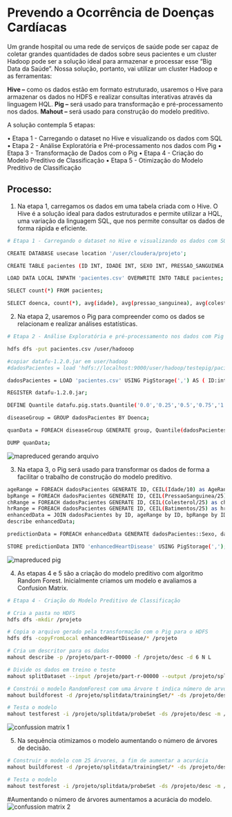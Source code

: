 # Prevendo a Ocorrência de Doenças Cardíacas
Um grande hospital ou uma rede de serviços de saúde pode ser capaz de coletar grandes quantidades de dados sobre seus pacientes e um cluster Hadoop pode ser a solução ideal para armazenar e processar esse “Big Data da Saúde”. Nossa solução, portanto, vai utilizar um cluster Hadoop e as ferramentas:

**Hive –** como os dados estão em formato estruturado, usaremos o Hive para armazenar os dados no HDFS e realizar consultas interativas através da linguagem HQL.
**Pig –** será usado para transformação e pré-processamento nos dados.
**Mahout –** será usado para construção do modelo preditivo.

A solução contempla 5 etapas:

• Etapa 1 - Carregando o dataset no Hive e visualizando os dados com SQL
• Etapa 2 - Análise Exploratória e Pré-processamento nos dados com Pig
• Etapa 3 - Transformação de Dados com o Pig
• Etapa 4 - Criação do Modelo Preditivo de Classificação
• Etapa 5 - Otimização do Modelo Preditivo de Classificação

## Processo:
1.	Na etapa 1, carregamos os dados em uma tabela criada com o Hive. O Hive é a solução ideal para dados estruturados e permite utilizar a HQL, uma variação da linguagem SQL, que nos permite consultar os dados de forma rápida e eficiente.
```sh
# Etapa 1 - Carregando o dataset no Hive e visualizando os dados com SQL

CREATE DATABASE usecase location '/user/cloudera/projeto'; 

CREATE TABLE pacientes (ID INT, IDADE INT, SEXO INT, PRESSAO_SANGUINEA INT, COLESTEROL INT, ACUCAR_SANGUE INT, ECG INT, BATIMENTOS INT, DOENCA INT ) ROW FORMAT DELIMITED FIELDS TERMINATED BY ',' STORED AS TEXTFILE; 

LOAD DATA LOCAL INPATH 'pacientes.csv' OVERWRITE INTO TABLE pacientes;

SELECT count(*) FROM pacientes;

SELECT doenca, count(*), avg(idade), avg(pressao_sanguinea), avg(colesterol), avg(acucar_sangue), avg(batimentos) FROM pacientes GROUP BY doenca;
```
2.	Na etapa 2, usaremos o Pig para compreender como os dados se relacionam e realizar análises estatísticas.
```sh
# Etapa 2 - Análise Exploratória e pré-processamento nos dados com Pig

hdfs dfs -put pacientes.csv /user/hadooop

#copiar datafu-1.2.0.jar em user/hadoop
#dadosPacientes = load 'hdfs://localhost:9000/user/hadoop/testepig/pacientes.csv' AS ( ID:int, Idade:int, Sexo:int, PressaoSanguinea:int, Colesterol:int, AcucarSangue:int, ECG:int, Batimentos:int, Doenca:int);

dadosPacientes = LOAD 'pacientes.csv' USING PigStorage(',') AS ( ID:int, Idade:int, Sexo:int, PressaoSanguinea:int, Colesterol:int, AcucarSangue:int, ECG:int, Batimentos:int, Doenca:int);

REGISTER datafu-1.2.0.jar; 

DEFINE Quantile datafu.pig.stats.Quantile('0.0','0.25','0.5','0.75','1.0'); 

diseaseGroup = GROUP dadosPacientes BY Doenca; 

quanData = FOREACH diseaseGroup GENERATE group, Quantile(dadosPacientes.Idade) as Age, Quantile(dadosPacientes.PressaoSanguinea) as BP, Quantile(dadosPacientes.Colesterol) as Colesterol, Quantile(dadosPacientes.AcucarSangue) as AcucarSangue; 

DUMP quanData;
```
![mapreduced gerando arquivo](https://user-images.githubusercontent.com/87387315/144418984-ba2a10dc-4f07-42bd-a975-bb39dee018ac.png)

3.	Na etapa 3, o Pig será usado para transformar os dados de forma a facilitar o trabalho de construção do modelo preditivo.
```sh
ageRange = FOREACH dadosPacientes GENERATE ID, CEIL(Idade/10) as AgeRange; 
bpRange = FOREACH dadosPacientes GENERATE ID, CEIL(PressaoSanguinea/25) as bpRange; 
chRange = FOREACH dadosPacientes GENERATE ID, CEIL(Colesterol/25) as chRange; 
hrRange = FOREACH dadosPacientes GENERATE ID, CEIL(Batimentos/25) as hrRange; 
enhancedData = JOIN dadosPacientes by ID, ageRange by ID, bpRange by ID, hrRange by ID; 
describe enhancedData;

predictionData = FOREACH enhancedData GENERATE dadosPacientes::Sexo, dadosPacientes::AcucarSangue, dadosPacientes::ECG, ageRange::AgeRange, bpRange::bpRange, hrRange::hrRange, dadosPacientes::Doenca; 

STORE predictionData INTO 'enhancedHeartDisease' USING PigStorage(',');
```
![mapreduced pig](https://user-images.githubusercontent.com/87387315/144418802-78a4453f-dd19-4718-8fb3-40344ee00ff2.png)

4.	As etapas 4 e 5 são a criação do modelo preditivo com algoritmo Random Forest. Inicialmente criamos um modelo e avaliamos a Confusion Matrix.
```sh
# Etapa 4 - Criação do Modelo Preditivo de Classificação

# Cria a pasta no HDFS
hdfs dfs -mkdir /projeto

# Copia o arquivo gerado pela transformação com o Pig para o HDFS 
hdfs dfs -copyFromLocal enhancedHeartDisease/* /projeto

# Cria um descritor para os dados
mahout describe -p /projeto/part-r-00000 -f /projeto/desc -d 6 N L

# Divide os dados em treino e teste 
mahout splitDataset --input /projeto/part-r-00000 --output /projeto/splitdata --trainingPercentage 0.7 --probePercentage 0.3

# Constrói o modelo RandomForest com uma árvore t indica número de arvores
mahout buildforest -d /projeto/splitdata/trainingSet/* -ds /projeto/desc -sl 3 -p -t 1 -o /projeto/model

# Testa o modelo
mahout testforest -i /projeto/splitdata/probeSet -ds /projeto/desc -m /projeto/model -a -mr -o /projeto/predictions
```
![confussion matrix 1](https://user-images.githubusercontent.com/87387315/144418855-c81d7c7a-0999-4f07-b193-7d9cab175f27.png)

5.	Na sequência otimizamos o modelo aumentando o número de árvores de decisão.
```sh
# Construir o modelo com 25 árvores, a fim de aumentar a acurácia
mahout buildforest -d /projeto/splitdata/trainingSet/* -ds /projeto/desc -sl 3 -p -t 25 -o /projeto/model1

# Testa o modelo
mahout testforest -i /projeto/splitdata/probeSet -ds /projeto/desc -m /projeto/model1 -a -mr -o /projeto/predictions1
```
#Aumentando o número de árvores aumentamos a acurácia do modelo.
![confussion matrix 2](https://user-images.githubusercontent.com/87387315/144418881-4fd6a062-107a-47c8-a6d5-885167e1078a.png)

